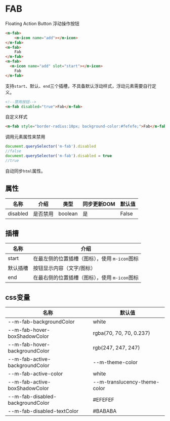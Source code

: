 # FAB

Floating Action Button 浮动操作按钮

```html view
<m-fab>
	<m-icon name="add"></m-icon>
</m-fab>
<m-fab>
	Fab
</m-fab>
<m-fab>
  <m-icon name="add" slot="start"></m-icon>
	Fab
</m-fab>
```

支持`start`、默认、`end`三个插槽，不具备默认浮动样式，浮动元素需要自行定义。

```html view
<!--禁用按钮-->
<m-fab disabled="true">Fab</m-fab>
```

自定义样式

```html view
<m-fab style="border-radius:10px; background-color:#fefefe;">Fab</m-fab>
```

调用元素属性来禁用

```javascript
document.querySelector('m-fab').disabled
//false
document.querySelector('m-fab').disabled = true
//true
```

自动同步`html`属性。

## 属性

| 名称     | 介绍     | 类型    | 同步更新DOM | 默认值 |
| -------- | -------- | ------- | ----------- | ------ |
| disabled | 是否禁用 | boolean | 是          | False  |

## 插槽

| 名称     | 介绍                                          |
| -------- | --------------------------------------------- |
| start    | 在最左侧的位置插槽（图标），使用 `m-icon`图标 |
| 默认插槽 | 按钮显示内容（文字/图标）                     |
| end      | 在最右侧的位置插槽（图标），使用 `m-icon`图标 |

## css变量

| 名称                             | 默认值                       |
| -------------------------------- | ---------------------------- |
| --m-fab-backgroundColor          | white                        |
| --m-fab-hover-boxShadowColor     | rgba(70, 70, 70, 0.237)      |
| --m-fab-hover-backgroundColor    | rgb(247, 247, 247)           |
| --m-fab-active-backgroundColor   | --m-theme-color              |
| --m-fab-active-color             | white                        |
| --m-fab-active-boxShadowColor    | --m-translucency-theme-color |
| --m-fab-disabled-backgroundColor | \#EFEFEF                     |
| --m-fab-disabled-textColor       | \#BABABA                     |

